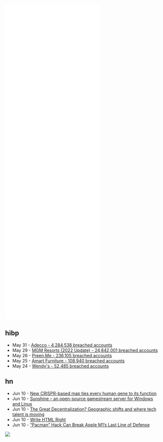 ![Metrics](https://raw.githubusercontent.com/phixion/phixion/master/metrics.svg)

## hibp

<!--
for https://github.com/phixion/phixion/blob/main/.github/workflows/feeds.yml
-->
<!--START_SECTION:haveibeenpwnd-->
- May 31 - [Adecco - 4,284,538 breached accounts](https://haveibeenpwned.com/PwnedWebsites#Adecco)
- May 29 - [MGM Resorts (2022 Update) - 24,842,001 breached accounts](https://haveibeenpwned.com/PwnedWebsites#MGM2022Update)
- May 26 - [Preen.Me - 236,105 breached accounts](https://haveibeenpwned.com/PwnedWebsites#PreenMe)
- May 25 - [Amart Furniture - 108,940 breached accounts](https://haveibeenpwned.com/PwnedWebsites#AmartFurniture)
- May 24 - [Wendy's - 52,485 breached accounts](https://haveibeenpwned.com/PwnedWebsites#Wendys)
<!--END_SECTION:haveibeenpwnd-->

## hn

<!--
for https://github.com/phixion/phixion/blob/main/.github/workflows/feeds.yml
-->
<!--START_SECTION:hn-->
- Jun 10 - [New CRISPR-based map ties every human gene to its function](https://news.mit.edu/2022/crispr-based-map-ties-every-human-gene-to-its-function-0609)
- Jun 10 - [Sunshine – an open-source gamestream server for Windows and Linux](https://github.com/loki-47-6F-64/sunshine)
- Jun 10 - [The Great Decentralization? Geographic shifts and where tech talent is moving](https://stackoverflow.blog/2022/06/08/the-great-decentralization-geographic-shifts-and-where-tech-talent-is-moving-next/)
- Jun 10 - [Write HTML Right](http://lofi.limo/blog/write-html-right)
- Jun 10 - [“Pacman” Hack Can Break Apple M1’s Last Line of Defense](https://spectrum.ieee.org/pacman-hack-can-break-apple-m1s-last-line-of-defense)
<!--END_SECTION:hn-->

<!--
for https://yhype.me
-->
![](https://hit.yhype.me/github/profile?user_id=13013670)
